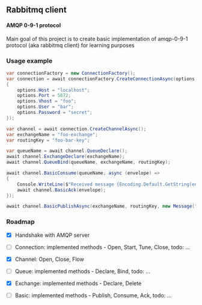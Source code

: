## Rabbitmq client
#### AMQP 0-9-1 protocol

Main goal of this project is to create basic implementation of amqp-0-9-1 protocol (aka rabbitmq client) for learning
purposes

### Usage example
```c#
var connectionFactory = new ConnectionFactory();
var connection = await connectionFactory.CreateConnectionAsync(options =>
{
    options.Host = "localhost";
    options.Port = 5672;
    options.Vhost = "foo";
    options.User = "bar";
    options.Password = "secret";
});

var channel = await connection.CreateChannelAsync();
var exchangeName = "foo-exchange";
var routingKey = "foo-bar-key";

var queueName = await channel.QueueDeclare();
await channel.ExchangeDeclare(exchangeName);
await channel.QueueBind(queueName, exchangeName, routingKey);

await channel.BasicConsume(queueName, async (envelope) =>
{
    Console.WriteLine($"Received message {Encoding.Default.GetString(envelope.Payload.Content)}");
    await channel.BasicAck(envelope);
});

await channel.BasicPublishAsync(exchangeName, routingKey, new Message("Hello from app!"u8.ToArray()));
```
### Roadmap

- [x] Handshake with AMQP server
- [ ] Connection: implemented methods - Open, Start, Tune, Close, todo: ...
- [x] Channel: Open, Close, Flow
- [ ] Queue: implemented methods - Declare, Bind, todo: ...
- [x] Exchange: implemented methods - Declare, Delete
- [ ] Basic: implemented methods - Publish, Consume, Ack, todo: ...

